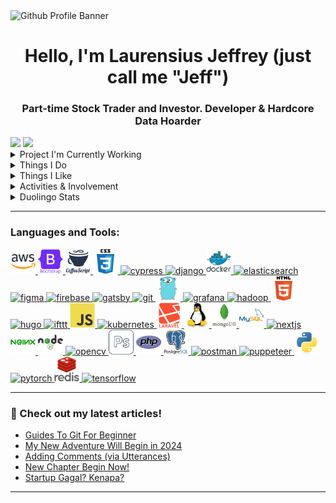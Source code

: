 <img src="https://cdn.skiddle.id/github/profile.webp" alt="Github Profile Banner">

<h1 align="center">Hello, I'm Laurensius Jeffrey (just call me "Jeff")</h1>
<h3 align="center">Part-time Stock Trader and Investor. Developer & Hardcore Data Hoarder</h3>

<img src="https://github-stats-alpha.vercel.app/api?username=arcestia&cc=000&tc=fff&ic=fff&bc=000">
<img src="https://wakapi.dev/api/badge/skiddle/interval:any?label=Coding%20Time">

<details>
<summary>Project I'm Currently Working</summary>
<ul>
    <li>Sekoci : Multimodal Large Language Model (MLLM) Still on Closed Development</li>
</ul>
</details>

<details>
<summary>Things I Do</summary>
<ul>
    <li>💵 Trading
        <ul>
            <li>Stocks</li>
            <li>Crypto</li>
            <li>Forex</li>
            <li>Options</li>
            <li>ETFs</li>
        </ul>
    </li>
    <li>🍳 Cooking
        <ul>
            <li>Enjoys cooking and eating homemade meals</li>
        </ul>
    </li>
    <li>📚 Reading
        <ul>
            <li>Primarily focused on Geo-Politics and Geo-Economics</li>
        </ul>
    </li>
    <li>🗣️ Multilingual
        <ul>
            <li>Bahasa Indonesia (mother tongue)</li>
            <li>English</li>
            <li>Mandarin</li>
            <li>Vietnamese</li>
            <li>Bahasa Melayu</li>
            <li>Singaporean English (Singlish)</li>
            <li>French</li>
            <li>German</li>
        </ul>
    </li>
</ul>
</details>

<details>
<summary>Things I Like</summary>
<ul>
    <li>🎮 Video Games
        <ul>
            <li>Eve Online</li>
            <li>League of Legends</li>
        </ul>
    </li>
    <li>🎵 Music
        <ul>
            <li>Pop</li>
            <li>Jazz</li>
            <li>Classical</li>
            <li>Open to anything</li>
        </ul>
    </li>
    <li>🎥 Movies
        <ul>
            <li>Action</li>
            <li>Crimes</li>
            <li>Political</li>
            <li>Sci-fi</li>
            <li>Space</li>
            <li>Future</li>
            <li>Scientific</li>
        </ul>
    </li>
    <li>📷 Photography</li>
</ul>
</details>

<details>
<summary>Activities & Involvement</summary>
<ul>
    <li>Ascendio Foundation</li>
    <li>UNHCR Volunteer</li>
    <li>Human Rights Activist</li>
    <li>Greenpeace Volunteer</li>
    <li>Amnesty International</li>
</ul>
</details>


<details>
<summary>Duolingo Stats</summary>
<!--START_SECTION:duolingoStats-->
<!-- Automatically generated with https://github.com/centrumek/duolingo-readme-stats-->

| Username | Day Streak | Total XP |
|:---:|:---:|:---:|
| 👤 arcestia | 🔥 65 | ⚡ 131357 |

| Language | Level | XP |
|:---:|:---:|:---:|
| 🇩🇪 German | 👑 0 | ⚡ 68334 |
| 🇺🇸 Klingon | 👑 0 | ⚡ 7942 |
| 🇰🇷 Korean | 👑 0 | ⚡ 169 |
| 🇮🇩 Indonesian | 👑 0 | ⚡ 4810 |
| 🇫🇷 French | 👑 0 | ⚡ 10750 |
| 🇪🇸 Spanish | 👑 0 | ⚡ 29423 |
| 🇻🇳 Vietnamese | 👑 0 | ⚡ 1609 |
| undefined High Valyrian | 👑 0 | ⚡ 3790 |
| null Esperanto | 👑 0 | ⚡ 4400 |
| 🇺🇸 English | 👑 0 | ⚡ 130 |

<!--END_SECTION:duolingoStats-->
</details>

<!-- [![spotify-github-profile](https://spotify-github-profile.vercel.app/api/view?uid=arcestia&cover_image=false&theme=default&show_offline=false&background_color=121212&interchange=false)](https://spotify-github-profile.vercel.app/api/view?uid=arcestia&redirect=true) -->

------

<h3 align="left">Languages and Tools:</h3>
<p align="left"> <a href="https://aws.amazon.com" target="_blank" rel="noreferrer"> <img src="https://raw.githubusercontent.com/devicons/devicon/master/icons/amazonwebservices/amazonwebservices-original-wordmark.svg" alt="aws" width="40" height="40"/> </a> <a href="https://getbootstrap.com" target="_blank" rel="noreferrer"> <img src="https://raw.githubusercontent.com/devicons/devicon/master/icons/bootstrap/bootstrap-plain-wordmark.svg" alt="bootstrap" width="40" height="40"/> </a> <a href="https://offeescript.org" target="_blank" rel="noreferrer"> <img src="https://raw.githubusercontent.com/devicons/devicon/master/icons/coffeescript/coffeescript-original-wordmark.svg" alt="coffeescript" width="40" height="40"/> </a> <a href="https://www.w3schools.com/css/" target="_blank" rel="noreferrer"> <img src="https://raw.githubusercontent.com/devicons/devicon/master/icons/css3/css3-original-wordmark.svg" alt="css3" width="40" height="40"/> </a> <a href="https://www.cypress.io" target="_blank" rel="noreferrer"> <img src="https://raw.githubusercontent.com/simple-icons/simple-icons/6e46ec1fc23b60c8fd0d2f2ff46db82e16dbd75f/icons/cypress.svg" alt="cypress" width="40" height="40"/> </a> <a href="https://www.djangoproject.com/" target="_blank" rel="noreferrer"> <img src="https://cdn.worldvectorlogo.com/logos/django.svg" alt="django" width="40" height="40"/> </a> <a href="https://www.docker.com/" target="_blank" rel="noreferrer"> <img src="https://raw.githubusercontent.com/devicons/devicon/master/icons/docker/docker-original-wordmark.svg" alt="docker" width="40" height="40"/> </a> <a href="https://www.elastic.co" target="_blank" rel="noreferrer"> <img src="https://www.vectorlogo.zone/logos/elastic/elastic-icon.svg" alt="elasticsearch" width="40" height="40"/> </a> <a href="https://www.figma.com/" target="_blank" rel="noreferrer"> <img src="https://www.vectorlogo.zone/logos/figma/figma-icon.svg" alt="figma" width="40" height="40"/> </a> <a href="https://firebase.google.com/" target="_blank" rel="noreferrer"> <img src="https://www.vectorlogo.zone/logos/firebase/firebase-icon.svg" alt="firebase" width="40" height="40"/> </a> <a href="https://www.gatsbyjs.com/" target="_blank" rel="noreferrer"> <img src="https://www.vectorlogo.zone/logos/gatsbyjs/gatsbyjs-icon.svg" alt="gatsby" width="40" height="40"/> </a> <a href="https://git-scm.com/" target="_blank" rel="noreferrer"> <img src="https://www.vectorlogo.zone/logos/git-scm/git-scm-icon.svg" alt="git" width="40" height="40"/> </a> <a href="https://golang.org" target="_blank" rel="noreferrer"> <img src="https://raw.githubusercontent.com/devicons/devicon/master/icons/go/go-original.svg" alt="go" width="40" height="40"/> </a> <a href="https://grafana.com" target="_blank" rel="noreferrer"> <img src="https://www.vectorlogo.zone/logos/grafana/grafana-icon.svg" alt="grafana" width="40" height="40"/> </a> <a href="https://hadoop.apache.org/" target="_blank" rel="noreferrer"> <img src="https://www.vectorlogo.zone/logos/apache_hadoop/apache_hadoop-icon.svg" alt="hadoop" width="40" height="40"/> </a> <a href="https://www.w3.org/html/" target="_blank" rel="noreferrer"> <img src="https://raw.githubusercontent.com/devicons/devicon/master/icons/html5/html5-original-wordmark.svg" alt="html5" width="40" height="40"/> </a> <a href="https://gohugo.io/" target="_blank" rel="noreferrer"> <img src="https://api.iconify.design/logos-hugo.svg" alt="hugo" width="40" height="40"/> </a> <a href="https://ifttt.com/" target="_blank" rel="noreferrer"> <img src="https://www.vectorlogo.zone/logos/ifttt/ifttt-ar21.svg" alt="ifttt" width="40" height="40"/> </a> <a href="https://developer.mozilla.org/en-US/docs/Web/JavaScript" target="_blank" rel="noreferrer"> <img src="https://raw.githubusercontent.com/devicons/devicon/master/icons/javascript/javascript-original.svg" alt="javascript" width="40" height="40"/> </a> <a href="https://kubernetes.io" target="_blank" rel="noreferrer"> <img src="https://www.vectorlogo.zone/logos/kubernetes/kubernetes-icon.svg" alt="kubernetes" width="40" height="40"/> </a> <a href="https://laravel.com/" target="_blank" rel="noreferrer"> <img src="https://raw.githubusercontent.com/devicons/devicon/master/icons/laravel/laravel-plain-wordmark.svg" alt="laravel" width="40" height="40"/> </a> <a href="https://www.linux.org/" target="_blank" rel="noreferrer"> <img src="https://raw.githubusercontent.com/devicons/devicon/master/icons/linux/linux-original.svg" alt="linux" width="40" height="40"/> </a> <a href="https://www.mongodb.com/" target="_blank" rel="noreferrer"> <img src="https://raw.githubusercontent.com/devicons/devicon/master/icons/mongodb/mongodb-original-wordmark.svg" alt="mongodb" width="40" height="40"/> </a> <a href="https://www.mysql.com/" target="_blank" rel="noreferrer"> <img src="https://raw.githubusercontent.com/devicons/devicon/master/icons/mysql/mysql-original-wordmark.svg" alt="mysql" width="40" height="40"/> </a> <a href="https://nextjs.org/" target="_blank" rel="noreferrer"> <img src="https://cdn.worldvectorlogo.com/logos/nextjs-2.svg" alt="nextjs" width="40" height="40"/> </a> <a href="https://www.nginx.com" target="_blank" rel="noreferrer"> <img src="https://raw.githubusercontent.com/devicons/devicon/master/icons/nginx/nginx-original.svg" alt="nginx" width="40" height="40"/> </a> <a href="https://nodejs.org" target="_blank" rel="noreferrer"> <img src="https://raw.githubusercontent.com/devicons/devicon/master/icons/nodejs/nodejs-original-wordmark.svg" alt="nodejs" width="40" height="40"/> </a> <a href="https://opencv.org/" target="_blank" rel="noreferrer"> <img src="https://www.vectorlogo.zone/logos/opencv/opencv-icon.svg" alt="opencv" width="40" height="40"/> </a> <a href="https://www.photoshop.com/en" target="_blank" rel="noreferrer"> <img src="https://raw.githubusercontent.com/devicons/devicon/master/icons/photoshop/photoshop-line.svg" alt="photoshop" width="40" height="40"/> </a> <a href="https://www.php.net" target="_blank" rel="noreferrer"> <img src="https://raw.githubusercontent.com/devicons/devicon/master/icons/php/php-original.svg" alt="php" width="40" height="40"/> </a> <a href="https://www.postgresql.org" target="_blank" rel="noreferrer"> <img src="https://raw.githubusercontent.com/devicons/devicon/master/icons/postgresql/postgresql-original-wordmark.svg" alt="postgresql" width="40" height="40"/> </a> <a href="https://postman.com" target="_blank" rel="noreferrer"> <img src="https://www.vectorlogo.zone/logos/getpostman/getpostman-icon.svg" alt="postman" width="40" height="40"/> </a> <a href="https://github.com/puppeteer/puppeteer" target="_blank" rel="noreferrer"> <img src="https://www.vectorlogo.zone/logos/pptrdev/pptrdev-official.svg" alt="puppeteer" width="40" height="40"/> </a> <a href="https://www.python.org" target="_blank" rel="noreferrer"> <img src="https://raw.githubusercontent.com/devicons/devicon/master/icons/python/python-original.svg" alt="python" width="40" height="40"/> </a> <a href="https://pytorch.org/" target="_blank" rel="noreferrer"> <img src="https://www.vectorlogo.zone/logos/pytorch/pytorch-icon.svg" alt="pytorch" width="40" height="40"/> </a> <a href="https://redis.io" target="_blank" rel="noreferrer"> <img src="https://raw.githubusercontent.com/devicons/devicon/master/icons/redis/redis-original-wordmark.svg" alt="redis" width="40" height="40"/> </a> <a href="https://www.tensorflow.org" target="_blank" rel="noreferrer"> <img src="https://www.vectorlogo.zone/logos/tensorflow/tensorflow-icon.svg" alt="tensorflow" width="40" height="40"/> </a> </p>

------

### 📝 Check out my latest articles!
<!-- BLOG-POST-LIST:START -->
- [Guides To Git For Beginner](/notes/Guides-To-Git-For-Beginner)
- [My New Adventure Will Begin in 2024](/notes/My-New-Adventure-Will-Begin-in-2024)
- [Adding Comments &lpar;via Utterances&rpar;](/notes/Adding-comments-via-utterances)
- [New Chapter Begin Now!](/notes/new-chapter-begin-now)
- [Startup Gagal? Kenapa?](/notes/Startup-gagal-lagi)
<!-- BLOG-POST-LIST:END -->

------
